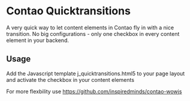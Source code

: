# Contao Quicktransitions

A very quick way to let content elements in Contao fly in with a nice transition. No big configurations - only one checkbox in every content element in your backend.

## Usage
Add the Javascript template j_quicktransitions.html5 to your page layout and activate the checkbox in your content elements

For more flexbility use https://github.com/inspiredminds/contao-wowjs


